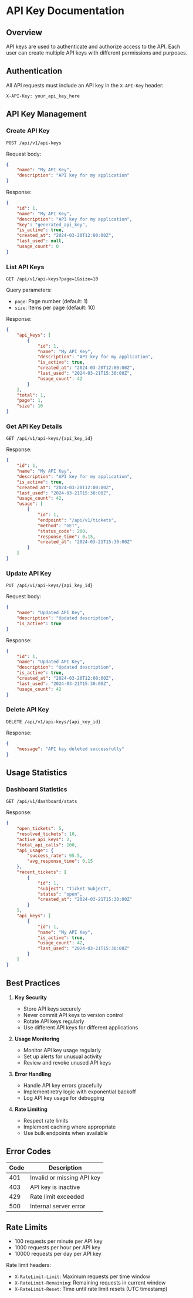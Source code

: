 # API Key Documentation

## Overview

API keys are used to authenticate and authorize access to the API. Each user can create multiple API keys with different permissions and purposes.

## Authentication

All API requests must include an API key in the `X-API-Key` header:

```http
X-API-Key: your_api_key_here
```

## API Key Management

### Create API Key

```http
POST /api/v1/api-keys
```

Request body:
```json
{
    "name": "My API Key",
    "description": "API key for my application"
}
```

Response:
```json
{
    "id": 1,
    "name": "My API Key",
    "description": "API key for my application",
    "key": "generated_api_key",
    "is_active": true,
    "created_at": "2024-03-20T12:00:00Z",
    "last_used": null,
    "usage_count": 0
}
```

### List API Keys

```http
GET /api/v1/api-keys?page=1&size=10
```

Query parameters:
- `page`: Page number (default: 1)
- `size`: Items per page (default: 10)

Response:
```json
{
    "api_keys": [
        {
            "id": 1,
            "name": "My API Key",
            "description": "API key for my application",
            "is_active": true,
            "created_at": "2024-03-20T12:00:00Z",
            "last_used": "2024-03-21T15:30:00Z",
            "usage_count": 42
        }
    ],
    "total": 1,
    "page": 1,
    "size": 10
}
```

### Get API Key Details

```http
GET /api/v1/api-keys/{api_key_id}
```

Response:
```json
{
    "id": 1,
    "name": "My API Key",
    "description": "API key for my application",
    "is_active": true,
    "created_at": "2024-03-20T12:00:00Z",
    "last_used": "2024-03-21T15:30:00Z",
    "usage_count": 42,
    "usage": [
        {
            "id": 1,
            "endpoint": "/api/v1/tickets",
            "method": "GET",
            "status_code": 200,
            "response_time": 0.15,
            "created_at": "2024-03-21T15:30:00Z"
        }
    ]
}
```

### Update API Key

```http
PUT /api/v1/api-keys/{api_key_id}
```

Request body:
```json
{
    "name": "Updated API Key",
    "description": "Updated description",
    "is_active": true
}
```

Response:
```json
{
    "id": 1,
    "name": "Updated API Key",
    "description": "Updated description",
    "is_active": true,
    "created_at": "2024-03-20T12:00:00Z",
    "last_used": "2024-03-21T15:30:00Z",
    "usage_count": 42
}
```

### Delete API Key

```http
DELETE /api/v1/api-keys/{api_key_id}
```

Response:
```json
{
    "message": "API key deleted successfully"
}
```

## Usage Statistics

### Dashboard Statistics

```http
GET /api/v1/dashboard/stats
```

Response:
```json
{
    "open_tickets": 5,
    "resolved_tickets": 10,
    "active_api_keys": 2,
    "total_api_calls": 100,
    "api_usage": {
        "success_rate": 95.5,
        "avg_response_time": 0.15
    },
    "recent_tickets": [
        {
            "id": 1,
            "subject": "Ticket Subject",
            "status": "open",
            "created_at": "2024-03-21T15:30:00Z"
        }
    ],
    "api_keys": [
        {
            "id": 1,
            "name": "My API Key",
            "is_active": true,
            "usage_count": 42,
            "last_used": "2024-03-21T15:30:00Z"
        }
    ]
}
```

## Best Practices

1. **Key Security**
   - Store API keys securely
   - Never commit API keys to version control
   - Rotate API keys regularly
   - Use different API keys for different applications

2. **Usage Monitoring**
   - Monitor API key usage regularly
   - Set up alerts for unusual activity
   - Review and revoke unused API keys

3. **Error Handling**
   - Handle API key errors gracefully
   - Implement retry logic with exponential backoff
   - Log API key usage for debugging

4. **Rate Limiting**
   - Respect rate limits
   - Implement caching where appropriate
   - Use bulk endpoints when available

## Error Codes

| Code | Description |
|------|-------------|
| 401  | Invalid or missing API key |
| 403  | API key is inactive |
| 429  | Rate limit exceeded |
| 500  | Internal server error |

## Rate Limits

- 100 requests per minute per API key
- 1000 requests per hour per API key
- 10000 requests per day per API key

Rate limit headers:
- `X-RateLimit-Limit`: Maximum requests per time window
- `X-RateLimit-Remaining`: Remaining requests in current window
- `X-RateLimit-Reset`: Time until rate limit resets (UTC timestamp) 